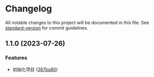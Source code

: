 # Changelog

All notable changes to this project will be documented in this file. See [standard-version](https://github.com/conventional-changelog/standard-version) for commit guidelines.

## 1.1.0 (2023-07-26)


### Features

* 初始化项目 ([387ba80](https://github.com/tenadolanter/i18n-cli/commit/387ba80ba5a19e1d0f94af00fdfcd314c8e965f0))
